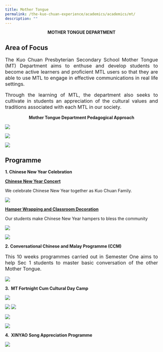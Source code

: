 ```yaml
---
title: Mother Tongue
permalink: /the-kuo-chuan-experience/academics/academics/mt/
description: ""
---
```



**<center>MOTHER TONGUE DEPARTMENT</center>**


## Area of Focus

<p style="text-align: justify;font-size:16px;">
The Kuo Chuan Presbyterian Secondary School Mother Tongue (MT) Department aims to enthuse and develop students to become active learners and proficient MTL users so that they are able to use MTL to engage in effective communications in real life settings. </p>

  

<p style="text-align: justify;font-size:16px;">
Through the learning of MTL, the department also seeks to cultivate in students an appreciation of the cultural values and traditions associated with each MTL in our society.</p>

**<center>Mother Tongue Department Pedagogical Approach</center>**

![](/images/Our%20People/Departments/MT/MT%20Area%20of%20Focus%201.jpg)

![](/images/Our%20People/Departments/MT/MT%20Area%20of%20Focus%202.jpg)

![](/images/Our%20People/Departments/MT/MT%20Area%20of%20Focus%203.jpg)


## Programme

**1. Chinese New Year Celebration**

**<u>Chinese New Year Concert</u>**

We celebrate Chinese New Year together as Kuo Chuan Family.

![](/images/Our%20People/Departments/MT/MT%20Prog%201.png)

**<u>Hamper Wrapping and Classroom Decoration</u>**

Our students make Chinese New Year hampers to bless the community

![](/images/Our%20People/Departments/MT/MT%20Prog%202.png)

![](/images/Our%20People/Departments/MT/MT%20Prog%203.png)

**2. Conversational Chinese and Malay Programme (CCM)**  

<p style="text-align: justify;font-size:16px;">
This 10 weeks programmes carried out in Semester One aims to help Sec 1 students to master basic conversation of the other Mother Tongue.</p>

![](/images/Our%20People/Departments/MT/MT%20Prog%204.png)


**3\.  MT Fortnight Cum Cultural Day Camp**

![](/images/Our%20People/Departments/MT/MT%20Prog%205.png)

![](/images/Our%20People/Departments/MT/MT%20Prog%206.jpg)
![](/images/Our%20People/Departments/MT/MT%20Prog%207.png)

![](/images/Our%20People/Departments/MT/MT%20Prog%208.png)

![](/images/Our%20People/Departments/MT/MT%20Prog%209.png)


**4\.  XINYAO Song Appreciation Programme**

![](/images/Our%20People/Departments/MT/MT%20Prog%2010.png)